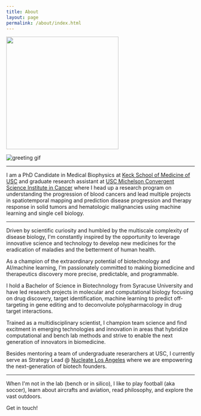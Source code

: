 ```yaml
---
title: About
layout: page
permalink: /about/index.html
---
```

<img src="{{ site.url }}/{{ site.picture }}" style="width:300px;"/>

![greeting gif](https://github.com/alansmathew/alansmathew/raw/master/lang.gif)

---
I am a PhD Candidate in Medical Biophysics at [Keck School of Medicine of USC](https://keck.usc.edu/) and graduate research assistant at [USC Michelson Convergent Science Institute in Cancer](https://kuhn.usc.edu/) where I head up a research program on understanding the progression of blood cancers and lead multiple projects in spatiotemporal mapping and prediction disease progression and therapy response in solid tumors and hematologic malignancies using machine learning and single cell biology.

---
Driven by scientific curiosity and humbled by the multiscale complexity of disease biology, I'm constantly inspired by the opportunity to leverage innovative science and technology to develop new medicines for the eradication of maladies and the betterment of human health.

As a champion of the extraordinary potential of biotechnology and AI/machine learning, I'm passionately committed to making biomedicine and therapeutics discovery more precise, predictable, and programmable.

I hold a Bachelor of Science in Biotechnology from Syracuse University and have led research projects in molecular and computational biology focusing on drug discovery, target identification, machine learning to predict off-targeting in gene editing and to deconvolute polypharmacology in drug target interactions.

Trained as a multidisciplinary scientist, I champion team science and find excitment in emerging technologies and innovation in areas that hybridize computational and bench lab methods and strive to enable the next generation of innovators in biomedicine.

<!---  in the biopharmaceutical industry developing machine learning models to predict (1) [off-targeting in gene silencing/editing](https://en.calameo.com/read/0041626681a7296f0e0a8) and (2) [drug-target interactions](https://www.ncbi.nlm.nih.gov/pmc/articles/PMC5166585/).-->

Besides mentoring a team of undergraduate reserarchers at USC, I currently serve as Strategy Lead @ [Nucleate Los Angeles](https://www.nucleate.xyz/locations/los-angeles-ca/) where we are empowering the next-generation of biotech founders.

---
When I'm not in the lab (bench or in silico), I like to play football (aka soccer), learn about aircrafts and aviation, read philosophy, and explore the vast outdoors.

Get in touch!
